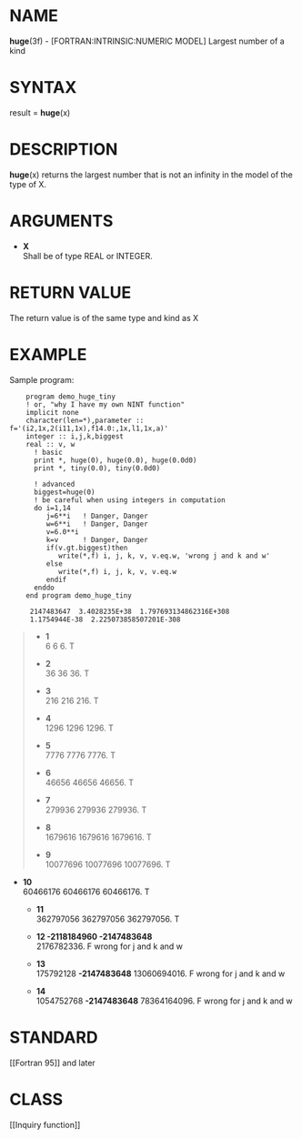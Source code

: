 # NAME

**huge**(3f) - \[FORTRAN:INTRINSIC:NUMERIC MODEL\] Largest number of a
kind

# SYNTAX

result = **huge**(x)

# DESCRIPTION

**huge**(x) returns the largest number that is not an infinity in the
model of the type of X.

# ARGUMENTS

  - **X**  
    Shall be of type REAL or INTEGER.

# RETURN VALUE

The return value is of the same type and kind as X

# EXAMPLE

Sample program:

``` 
    program demo_huge_tiny
    ! or, "why I have my own NINT function"
    implicit none
    character(len=*),parameter :: f='(i2,1x,2(i11,1x),f14.0:,1x,l1,1x,a)'
    integer :: i,j,k,biggest
    real :: v, w
      ! basic
      print *, huge(0), huge(0.0), huge(0.0d0)
      print *, tiny(0.0), tiny(0.0d0)

      ! advanced
      biggest=huge(0)
      ! be careful when using integers in computation
      do i=1,14
         j=6**i   ! Danger, Danger
         w=6**i   ! Danger, Danger
         v=6.0**i
         k=v      ! Danger, Danger
         if(v.gt.biggest)then
            write(*,f) i, j, k, v, v.eq.w, 'wrong j and k and w'
         else
            write(*,f) i, j, k, v, v.eq.w
         endif
      enddo
    end program demo_huge_tiny

     2147483647  3.4028235E+38  1.797693134862316E+308
     1.1754944E-38  2.225073858507201E-308
```

>   - **1**  
>     6 6 6. T
> 
>   - **2**  
>     36 36 36. T
> 
>   - **3**  
>     216 216 216. T
> 
>   - **4**  
>     1296 1296 1296. T
> 
>   - **5**  
>     7776 7776 7776. T
> 
>   - **6**  
>     46656 46656 46656. T
> 
>   - **7**  
>     279936 279936 279936. T
> 
>   - **8**  
>     1679616 1679616 1679616. T
> 
>   - **9**  
>     10077696 10077696 10077696. T

  - **10**  
    60466176 60466176 60466176. T
    
      - **11**  
        362797056 362797056 362797056. T
    
      - **12 **-2118184960** **-2147483648****  
        2176782336\. F wrong for j and k and w
    
      - **13**  
        175792128 **-2147483648** 13060694016. F wrong for j and k and w
    
      - **14**  
        1054752768 **-2147483648** 78364164096. F wrong for j and k and
        w

# STANDARD

\[\[Fortran 95\]\] and later

# CLASS

\[\[Inquiry function\]\]
